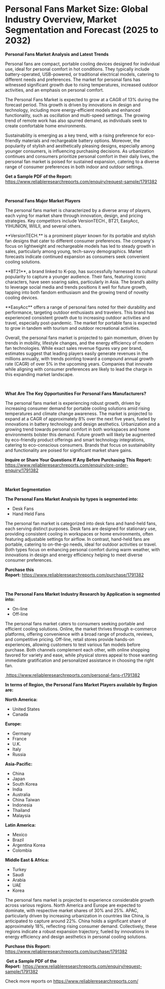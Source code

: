 <p><h1>Personal Fans Market Size: Global Industry Overview, Market Segmentation and Forecast (2025 to 2032)</h1></p><p><strong>Personal Fans Market Analysis and Latest Trends</strong></p>
<p><p>Personal fans are compact, portable cooling devices designed for individual use, ideal for personal comfort in hot conditions. They typically include battery-operated, USB-powered, or traditional electrical models, catering to different needs and preferences. The market for personal fans has witnessed significant growth due to rising temperatures, increased outdoor activities, and an emphasis on personal comfort.</p><p>The Personal Fans Market is expected to grow at a CAGR of 13% during the forecast period. This growth is driven by innovations in design and technology, including more energy-efficient models and enhanced functionality, such as oscillation and multi-speed settings. The growing trend of remote work has also spurred demand, as individuals seek to create comfortable home environments.</p><p>Sustainability is emerging as a key trend, with a rising preference for eco-friendly materials and rechargeable battery options. Moreover, the popularity of stylish and aesthetically pleasing designs, especially among younger consumers, is influencing purchasing decisions. As urbanization continues and consumers prioritize personal comfort in their daily lives, the personal fan market is poised for sustained expansion, catering to a diverse range of consumer preferences in both indoor and outdoor settings.</p></p>
<p><strong>Get a Sample PDF of the Report:&nbsp;</strong> <a href="https://www.reliableresearchreports.com/enquiry/request-sample/1791382?utm_campaign=2245&utm_medium=2&utm_source=Github&utm_content=ia&utm_term=28022025&utm_id=personal-fans">https://www.reliableresearchreports.com/enquiry/request-sample/1791382</a></p>
<p>&nbsp;</p>
<p><strong>Personal Fans Major Market Players</strong></p>
<p><p>The personal fans market is characterized by a diverse array of players, each vying for market share through innovation, design, and pricing strategies. Key competitors include VersionTECH., BT21, EasyAcc, YIHUNION, WIILII, and several others.</p><p>**VersionTECH.** is a prominent player known for its portable and stylish fan designs that cater to different consumer preferences. The company's focus on lightweight and rechargeable models has led to steady growth in sales, particularly among young, tech-savvy demographics. Market forecasts indicate continued expansion as consumers seek convenient cooling solutions.</p><p>**BT21**, a brand linked to K-pop, has successfully harnessed its cultural popularity to capture a younger audience. Their fans, featuring iconic characters, have seen soaring sales, particularly in Asia. The brand’s ability to leverage social media and trends positions it well for future growth, tapping into both fandom enthusiasm and the growing trend of novelty cooling devices.</p><p>**EasyAcc** offers a range of personal fans noted for their durability and performance, targeting outdoor enthusiasts and travelers. This brand has experienced consistent growth due to increasing outdoor activities and travel, especially post-pandemic. The market for portable fans is expected to grow in tandem with tourism and outdoor recreational activities.</p><p>Overall, the personal fans market is projected to gain momentum, driven by trends in mobility, lifestyle changes, and the energy efficiency of modern fan technologies. While exact sales revenue figures vary per brand, estimates suggest that leading players easily generate revenues in the millions annually, with trends pointing toward a compound annual growth rate (CAGR) of over 5% in the upcoming years. Companies that innovate while aligning with consumer preferences are likely to lead the charge in this expanding market landscape.</p></p>
<p>&nbsp;</p>
<p><strong>What Are The Key Opportunities For Personal Fans Manufacturers?</strong></p>
<p><p>The personal fans market is experiencing robust growth, driven by increasing consumer demand for portable cooling solutions amid rising temperatures and climate change awareness. The market is projected to expand at a CAGR of approximately 8% over the next five years, fueled by innovations in battery technology and design aesthetics. Urbanization and a growing trend towards personal comfort in both workspaces and home environments bolster this demand. Future growth will likely be augmented by eco-friendly product offerings and smart technology integrations, catering to eco-conscious consumers. Brands that focus on sustainability and functionality are poised for significant market share gains.</p></p>
<p><strong>Inquire or Share Your Questions If Any Before Purchasing This Report:</strong> <a href="https://www.reliableresearchreports.com/enquiry/pre-order-enquiry/1791382?utm_campaign=2245&utm_medium=2&utm_source=Github&utm_content=ia&utm_term=28022025&utm_id=personal-fans">https://www.reliableresearchreports.com/enquiry/pre-order-enquiry/1791382</a></p>
<p>&nbsp;</p>
<p><strong>Market Segmentation</strong></p>
<p><strong>The Personal Fans Market Analysis by types is segmented into:</strong></p>
<p><ul><li>Desk Fans</li><li>Hand Held Fans</li></ul></p>
<p><p>The personal fan market is categorized into desk fans and hand-held fans, each serving distinct purposes. Desk fans are designed for stationary use, providing consistent cooling in workspaces or home environments, often featuring adjustable settings for airflow. In contrast, hand-held fans are portable, catering to on-the-go needs, ideal for outdoor activities or travel. Both types focus on enhancing personal comfort during warm weather, with innovations in design and energy efficiency helping to meet diverse consumer preferences.</p></p>
<p><strong>Purchase this Report:&nbsp;</strong><a href="https://www.reliableresearchreports.com/purchase/1791382?utm_campaign=2245&utm_medium=2&utm_source=Github&utm_content=ia&utm_term=28022025&utm_id=personal-fans">https://www.reliableresearchreports.com/purchase/1791382</a></p>
<p>&nbsp;</p>
<p><strong>The Personal Fans Market Industry Research by Application is segmented into:</strong></p>
<p><ul><li>On-line</li><li>Off-line</li></ul></p>
<p><p>The personal fans market caters to consumers seeking portable and efficient cooling solutions. Online, the market thrives through e-commerce platforms, offering convenience with a broad range of products, reviews, and competitive pricing. Off-line, retail stores provide hands-on experiences, allowing customers to test various fan models before purchase. Both channels complement each other, with online shopping favored for variety and ease, while physical stores appeal to those wanting immediate gratification and personalized assistance in choosing the right fan.</p></p>
<p><a href="https://www.reliableresearchreports.com/personal-fans-r1791382?utm_campaign=2245&utm_medium=2&utm_source=Github&utm_content=ia&utm_term=28022025&utm_id=personal-fans">&nbsp;https://www.reliableresearchreports.com/personal-fans-r1791382</a></p>
<p><strong>In terms of Region, the Personal Fans Market Players available by Region are:</strong></p>
<p>
    <p> <strong> North America: </strong>
        <ul>
            <li>United States</li>
            <li>Canada</li>
        </ul>
        </p> 
    <p> <strong> Europe: </strong>
        <ul>
            <li>Germany</li>
            <li>France</li>
            <li>U.K.</li>
            <li>Italy</li>
            <li>Russia</li>
        </ul>
        </p> 
    <p> <strong> Asia-Pacific: </strong>
        <ul>
            <li>China</li>
            <li>Japan</li>
            <li>South Korea</li>
            <li>India</li>
            <li>Australia</li>
            <li>China Taiwan</li>
            <li>Indonesia</li>
            <li>Thailand</li>
            <li>Malaysia</li>
        </ul>
        </p> 
    <p> <strong> Latin America: </strong>
        <ul>
            <li>Mexico</li>
            <li>Brazil</li>
            <li>Argentina Korea</li>
            <li>Colombia</li>
        </ul>
        </p> 
    <p> <strong> Middle East & Africa: </strong>
        <ul>
            <li>Turkey</li>
            <li>Saudi</li>
            <li>Arabia</li>
            <li>UAE</li>
            <li>Korea</li>
        </ul>
    </p>
    </p>
<p><p>The personal fans market is projected to experience considerable growth across various regions. North America and Europe are expected to dominate, with respective market shares of 30% and 25%. APAC, particularly driven by increasing urbanization in countries like China, is anticipated to capture around 22%. China holds a significant share of approximately 18%, reflecting rising consumer demand. Collectively, these regions indicate a robust expansion trajectory, fueled by innovations in energy efficiency and design aesthetics in personal cooling solutions.</p></p>
<p><strong>Purchase this Report: </strong><a href="https://www.reliableresearchreports.com/purchase/1791382?utm_campaign=2245&utm_medium=2&utm_source=Github&utm_content=ia&utm_term=28022025&utm_id=personal-fans">https://www.reliableresearchreports.com/purchase/1791382</a></p>
<p>&nbsp;<strong>Get a Sample PDF of the Report:&nbsp;&nbsp;</strong><a href="https://www.reliableresearchreports.com/enquiry/request-sample/1791382?utm_campaign=2245&utm_medium=2&utm_source=Github&utm_content=ia&utm_term=28022025&utm_id=personal-fans">https://www.reliableresearchreports.com/enquiry/request-sample/1791382</a></p>
<p><strong></strong></p>
<p>Check more reports on <a href="https://www.reliableresearchreports.com/?utm_campaign=2245&utm_medium=2&utm_source=Github&utm_content=ia&utm_term=28022025&utm_id=personal-fans">https://www.reliableresearchreports.com/</a></p>